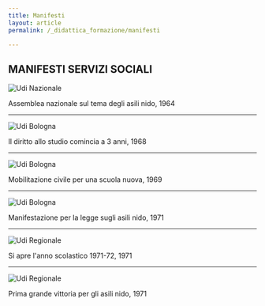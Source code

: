 ```yaml
---
title: Manifesti
layout: article
permalink: /_didattica_formazione/manifesti

---
```


## MANIFESTI SERVIZI SOCIALI

![Udi Nazionale](../images/didattica_formazione/SS-NA-01.jpg)

Assemblea nazionale sul tema degli asili nido, 1964


---


![Udi Bologna](../didattica_formazione/SS-BO-01.jpg)

Il diritto allo studio comincia a 3 anni, 1968


---


![Udi Bologna](../didattica_formazione/SS-BO-02.jpg)

Mobilitazione civile per una scuola nuova, 1969


---


![Udi Bologna](../didattica_formazione/SS-BO-03.jpg)

Manifestazione per la legge sugli asili nido, 1971


---


![Udi Regionale](../didattica_formazione/SS-RE-01.jpg)

Si apre l'anno scolastico 1971-72, 1971


---


![Udi Regionale](../didattica_formazione/SS-RE-02.jpg)

Prima grande vittoria per gli asili nido, 1971
